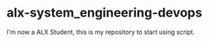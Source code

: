 # alx-system_engineering-devops
I'm now a ALX Student, this is my repository to start using script.
